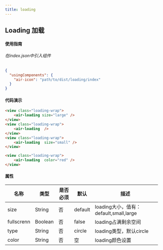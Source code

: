 ```yaml
---
title: loading
---
```


## Loading 加载

#### 使用指南

###### 在index.json中引入组件

```json
{
  "usingComponents": {
    "air-icon": "path/to/dist/loading/index"
  }
}
```

#### 代码演示

```HTML
<view class="loading-wrap">
    <air-loading size="large" />
</view>
<view class="loading-wrap">
    <air-loading  />
</view>
<view class="loading-wrap">
    <air-loading  size="small" />
</view>

<view class="loading-wrap">
    <air-loading  color="red" />
</view>

```

#### 属性

名称 | 类型 | 是否必须 | 默认 | 描述
---|--- | --- | ---| ---
size | String | 否 | default | loading大小，值有：default,small,large
fullscrenn | Boolean | 否 | false | loading占满剩余空间
type | String | 否 | circle | loading类型，默认circle
color | String | 否 | 空 | loading颜色设置
